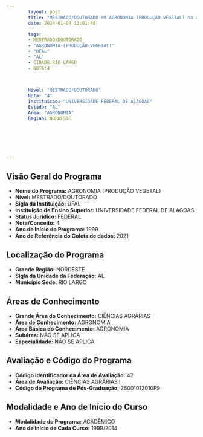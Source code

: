 ```yaml
---
        layout: post
        title: "MESTRADO/DOUTORADO em AGRONOMIA (PRODUÇÃO VEGETAL) na UFAL  "
        date: 2024-01-04 13:01:48
     
        tags:
        - MESTRADO/DOUTORADO
        - "AGRONOMIA-(PRODUÇÃO-VEGETAL)"
        - "UFAL"
        - "AL"
        - CIDADE:RIO-LARGO
        - NOTA:4
        
       

        Nivel: "MESTRADO/DOUTORADO"
        Nota: "4"
        Instituicao: "UNIVERSIDADE FEDERAL DE ALAGOAS"
        Estado: "AL"
        Area: "AGRONOMIA"
        Regiao: NORDESTE
        
        
        
        
        
        
---
```

## Visão Geral do Programa
- **Nome do Programa:** AGRONOMIA (PRODUÇÃO VEGETAL)
- **Nível:** MESTRADO/DOUTORADO
- **Sigla da Instituição:** UFAL
- **Instituição de Ensino Superior:** UNIVERSIDADE FEDERAL DE ALAGOAS
- **Status Jurídico:** FEDERAL
- **Nota/Conceito:** 4
- **Ano de Início do Programa:** 1999
- **Ano de Referência do Coleta de dados:** 2021

## Localização do Programa
- **Grande Região:** NORDESTE
- **Sigla da Unidade da Federação:** AL
- **Município Sede:** RIO LARGO

## Áreas de Conhecimento
- **Grande Área do Conhecimento:** CIÊNCIAS AGRÁRIAS
- **Área de Conhecimento:** AGRONOMIA
- **Área Básica do Conhecimento:** AGRONOMIA
- **Subárea:** NÃO SE APLICA
- **Especialidade:** NÃO SE APLICA

## Avaliação e Código do Programa
- **Código Identificador da Área de Avaliação:** 42
- **Área de Avaliação:** CIÊNCIAS AGRÁRIAS I
- **Código do Programa de Pós-Graduação:** 26001012010P9


## Modalidade e Ano de Início do Curso
- **Modalidade do Programa:** ACADÊMICO
- **Ano de Início de Cada Curso:** 1999/2014
